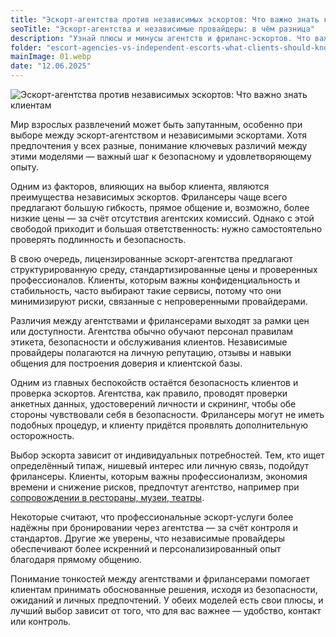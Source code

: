 ```yaml
---
title: "Эскорт-агентства против независимых эскортов: Что важно знать клиентам"
seoTitle: "Эскорт-агентства и независимые провайдеры: в чём разница"   # SEO Title для head
description: "Узнай плюсы и минусы агентств и фриланс-эскортов. Что важнее — безопасность, индивидуальность или простота бронирования?"
folder: "escort-agencies-vs-independent-escorts-what-clients-should-know"
mainImage: 01.webp
date: "12.06.2025"
---
```


![Эскорт-агентства против независимых эскортов: Что важно знать клиентам](/assets/img/media/escort-agencies-vs-independent-escorts-what-clients-should-know/01.webp)


Мир взрослых развлечений может быть запутанным, особенно при выборе между эскорт-агентством и независимыми эскортами. Хотя предпочтения у всех разные, понимание ключевых различий между этими моделями — важный шаг к безопасному и удовлетворяющему опыту.

Одним из факторов, влияющих на выбор клиента, являются преимущества независимых эскортов. Фрилансеры чаще всего предлагают большую гибкость, прямое общение и, возможно, более низкие цены — за счёт отсутствия агентских комиссий. Однако с этой свободой приходит и большая ответственность: нужно самостоятельно проверять подлинность и безопасность.

В свою очередь, лицензированные эскорт-агентства предлагают структурированную среду, стандартизированные цены и проверенных профессионалов. Клиенты, которым важны конфиденциальность и стабильность, часто выбирают такие сервисы, потому что они минимизируют риски, связанные с непроверенными провайдерами.

Различия между агентствами и фрилансерами выходят за рамки цен или доступности. Агентства обычно обучают персонал правилам этикета, безопасности и обслуживания клиентов. Независимые провайдеры полагаются на личную репутацию, отзывы и навыки общения для построения доверия и клиентской базы.

Одним из главных беспокойств остаётся безопасность клиентов и проверка эскортов. Агентства, как правило, проводят проверки анкетных данных, удостоверений личности и скрининг, чтобы обе стороны чувствовали себя в безопасности. Фрилансеры могут не иметь подобных процедур, и клиенту придётся проявлять дополнительную осторожность.

Выбор эскорта зависит от индивидуальных потребностей. Тем, кто ищет определённый типаж, нишевый интерес или личную связь, подойдут фрилансеры. Клиенты, которым важны профессионализм, экономия времени и снижение рисков, предпочтут агентство, например при <a href="https://mgtimes.ae/ru/services/models-for-accompanying">сопровождении в рестораны, музеи, театры</a>.

Некоторые считают, что профессиональные эскорт-услуги более надёжны при бронировании через агентства — за счёт контроля и стандартов. Другие же уверены, что независимые провайдеры обеспечивают более искренний и персонализированный опыт благодаря прямому общению.

Понимание тонкостей между агентствами и фрилансерами помогает клиентам принимать обоснованные решения, исходя из безопасности, ожиданий и личных предпочтений. У обеих моделей есть свои плюсы, и лучший выбор зависит от того, что для вас важнее — удобство, контакт или контроль.
